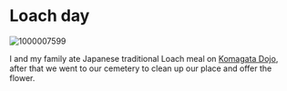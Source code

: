 # Loach day
![1000007599](https://github.com/user-attachments/assets/5fe70003-bf94-4f88-bb61-253b78971f25)

I and my family ate Japanese traditional Loach meal on [Komagata Dojo](https://maps.app.goo.gl/zYbw2q6ARNcnrvF9A), after that we went to our cemetery to clean up our place and offer the flower.
